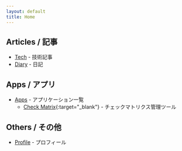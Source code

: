 ```yaml
---
layout: default
title: Home
---
```


## Articles / 記事

- [Tech](/posts.html) - 技術記事
- [Diary](/diary.html) - 日記

## Apps / アプリ

- [Apps](/apps/) - アプリケーション一覧
    - [Check Matrix](/apps/check-matrix/){:target="_blank"} - チェックマトリクス管理ツール

## Others / その他

- [Profile](/profile.html) - プロフィール

